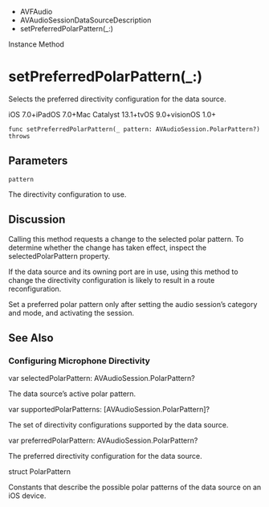 

- AVFAudio
- AVAudioSessionDataSourceDescription
-  setPreferredPolarPattern(\_:) 

Instance Method

# setPreferredPolarPattern(\_:)

Selects the preferred directivity configuration for the data source.

iOS 7.0+iPadOS 7.0+Mac Catalyst 13.1+tvOS 9.0+visionOS 1.0+

``` source
func setPreferredPolarPattern(_ pattern: AVAudioSession.PolarPattern?) throws
```

## Parameters 

`pattern`  

The directivity configuration to use.

## Discussion

Calling this method requests a change to the selected polar pattern. To determine whether the change has taken effect, inspect the selectedPolarPattern property.

If the data source and its owning port are in use, using this method to change the directivity configuration is likely to result in a route reconfiguration.

Set a preferred polar pattern only after setting the audio session’s category and mode, and activating the session.

## See Also

### Configuring Microphone Directivity

var selectedPolarPattern: AVAudioSession.PolarPattern?

The data source’s active polar pattern.

var supportedPolarPatterns: [AVAudioSession.PolarPattern]?

The set of directivity configurations supported by the data source.

var preferredPolarPattern: AVAudioSession.PolarPattern?

The preferred directivity configuration for the data source.

struct PolarPattern

Constants that describe the possible polar patterns of the data source on an iOS device.

